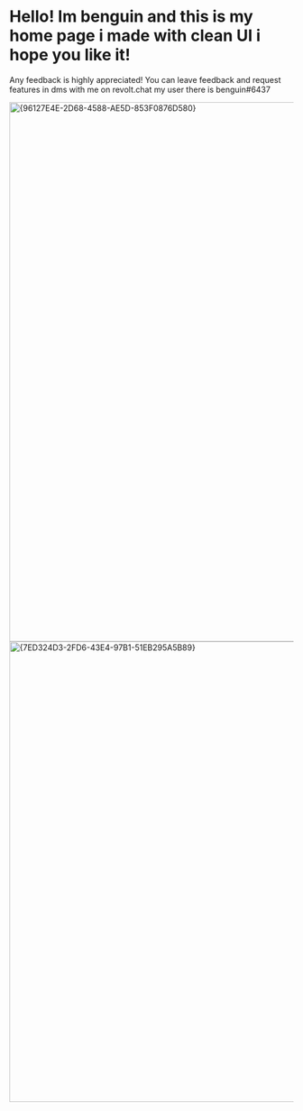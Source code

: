 # Hello! Im benguin and this is my home page i made with clean UI i hope you like it!


Any feedback is highly appreciated! 
You can leave feedback and request features in dms with me on revolt.chat my user there is benguin#6437

<img width="1920" height="957" alt="{96127E4E-2D68-4588-AE5D-853F0876D580}" src="https://github.com/user-attachments/assets/aff5d79f-4d5f-4951-a389-d44ca5f21a73" />
<img width="1902" height="817" alt="{7ED324D3-2FD6-43E4-97B1-51EB295A5B89}" src="https://github.com/user-attachments/assets/0fad4e72-aa64-41e9-9c61-be42623bea56" />

